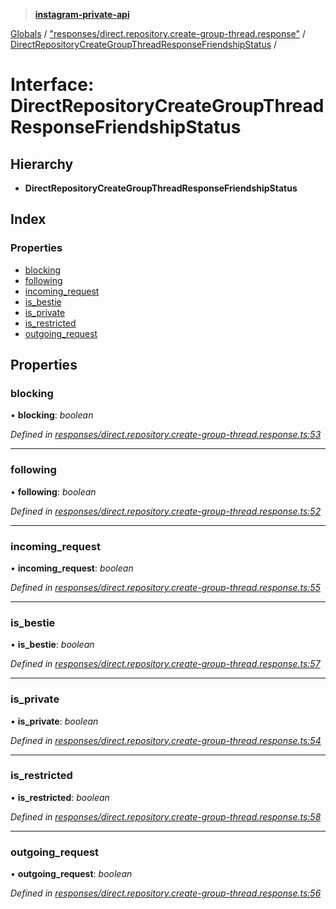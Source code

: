 > **[instagram-private-api](../README.md)**

[Globals](../README.md) / ["responses/direct.repository.create-group-thread.response"](../modules/_responses_direct_repository_create_group_thread_response_.md) / [DirectRepositoryCreateGroupThreadResponseFriendshipStatus](_responses_direct_repository_create_group_thread_response_.directrepositorycreategroupthreadresponsefriendshipstatus.md) /

# Interface: DirectRepositoryCreateGroupThreadResponseFriendshipStatus

## Hierarchy

* **DirectRepositoryCreateGroupThreadResponseFriendshipStatus**

## Index

### Properties

* [blocking](_responses_direct_repository_create_group_thread_response_.directrepositorycreategroupthreadresponsefriendshipstatus.md#blocking)
* [following](_responses_direct_repository_create_group_thread_response_.directrepositorycreategroupthreadresponsefriendshipstatus.md#following)
* [incoming_request](_responses_direct_repository_create_group_thread_response_.directrepositorycreategroupthreadresponsefriendshipstatus.md#incoming_request)
* [is_bestie](_responses_direct_repository_create_group_thread_response_.directrepositorycreategroupthreadresponsefriendshipstatus.md#is_bestie)
* [is_private](_responses_direct_repository_create_group_thread_response_.directrepositorycreategroupthreadresponsefriendshipstatus.md#is_private)
* [is_restricted](_responses_direct_repository_create_group_thread_response_.directrepositorycreategroupthreadresponsefriendshipstatus.md#is_restricted)
* [outgoing_request](_responses_direct_repository_create_group_thread_response_.directrepositorycreategroupthreadresponsefriendshipstatus.md#outgoing_request)

## Properties

###  blocking

• **blocking**: *boolean*

*Defined in [responses/direct.repository.create-group-thread.response.ts:53](https://github.com/dilame/instagram-private-api/blob/01eb399/src/responses/direct.repository.create-group-thread.response.ts#L53)*

___

###  following

• **following**: *boolean*

*Defined in [responses/direct.repository.create-group-thread.response.ts:52](https://github.com/dilame/instagram-private-api/blob/01eb399/src/responses/direct.repository.create-group-thread.response.ts#L52)*

___

###  incoming_request

• **incoming_request**: *boolean*

*Defined in [responses/direct.repository.create-group-thread.response.ts:55](https://github.com/dilame/instagram-private-api/blob/01eb399/src/responses/direct.repository.create-group-thread.response.ts#L55)*

___

###  is_bestie

• **is_bestie**: *boolean*

*Defined in [responses/direct.repository.create-group-thread.response.ts:57](https://github.com/dilame/instagram-private-api/blob/01eb399/src/responses/direct.repository.create-group-thread.response.ts#L57)*

___

###  is_private

• **is_private**: *boolean*

*Defined in [responses/direct.repository.create-group-thread.response.ts:54](https://github.com/dilame/instagram-private-api/blob/01eb399/src/responses/direct.repository.create-group-thread.response.ts#L54)*

___

###  is_restricted

• **is_restricted**: *boolean*

*Defined in [responses/direct.repository.create-group-thread.response.ts:58](https://github.com/dilame/instagram-private-api/blob/01eb399/src/responses/direct.repository.create-group-thread.response.ts#L58)*

___

###  outgoing_request

• **outgoing_request**: *boolean*

*Defined in [responses/direct.repository.create-group-thread.response.ts:56](https://github.com/dilame/instagram-private-api/blob/01eb399/src/responses/direct.repository.create-group-thread.response.ts#L56)*